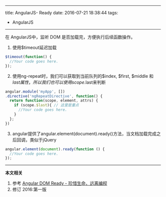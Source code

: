 ----
title: AngularJS- Ready
date: 2016-07-21 18:38:44
tags:
- AngularJS
----
在 AngularJS中，监听 DOM 是否加载完，方便执行后续函数操作。

1. 使用$timeout延迟加载
  ```js
  $timeout(function() {
    //Your code goes here.
  });
  ```
2. 使用ng-repeat时，我们可以获取到当前队列的$index, $first, $middle 和 $last属性，所以我们也可以使用scope.$last来判断
  ```js
  angular.module('myApp', [])
  .directive('ngRepeatDirective', function() {
    return function(scope, element, attrs) {
      if (scope.$last){ // 这里是重点
        //Your code goes here.
      }
    };
  })
  ```
3. angular提供了angular.element(document).ready()方法，当文档加载完成之后回调，类似于jQuery
  ```js
  angular.element(document).ready(function () {
    //Your code goes here.
  });
  ```
***
**本文相关**
1. 参考
[Angular DOM Ready - 珍惜生命，远离编程](http://chenbin92.github.io/blog/2015/10/27/angularjs-dom-ready/)
1. 修订
2016:第一版
